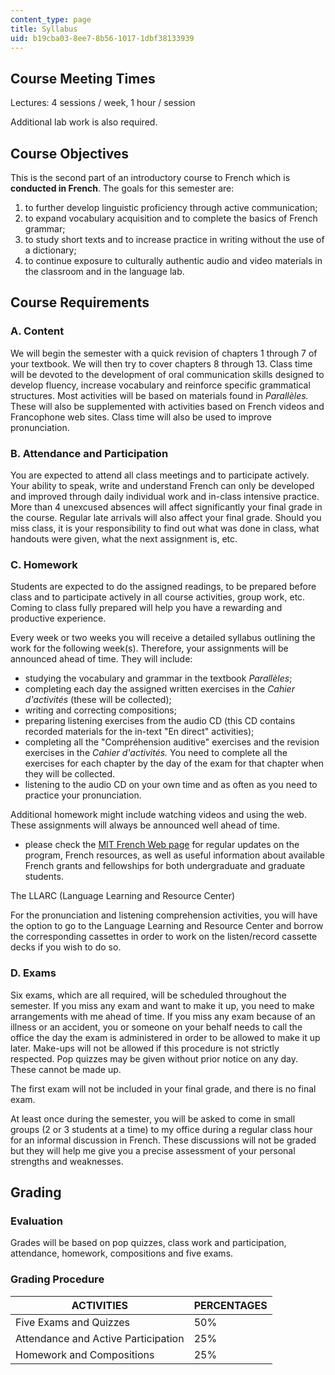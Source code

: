 ```yaml
---
content_type: page
title: Syllabus
uid: b19cba03-8ee7-8b56-1017-1dbf38133939
---
```


Course Meeting Times
--------------------

Lectures: 4 sessions / week, 1 hour / session

Additional lab work is also required.

Course Objectives
-----------------

This is the second part of an introductory course to French which is **conducted in French**. The goals for this semester are:

1.  to further develop linguistic proficiency through active communication;
2.  to expand vocabulary acquisition and to complete the basics of French grammar;
3.  to study short texts and to increase practice in writing without the use of a dictionary;
4.  to continue exposure to culturally authentic audio and video materials in the classroom and in the language lab.

Course Requirements
-------------------

### A. Content

We will begin the semester with a quick revision of chapters 1 through 7 of your textbook. We will then try to cover chapters 8 through 13. Class time will be devoted to the development of oral communication skills designed to develop fluency, increase vocabulary and reinforce specific grammatical structures. Most activities will be based on materials found in _Parallèles._ These will also be supplemented with activities based on French videos and Francophone web sites. Class time will also be used to improve pronunciation. 

### B. Attendance and Participation

You are expected to attend all class meetings and to participate actively. Your ability to speak, write and understand French can only be developed and improved through daily individual work and in-class intensive practice. More than 4 unexcused absences will affect significantly your final grade in the course. Regular late arrivals will also affect your final grade. Should you miss class, it is your responsibility to find out what was done in class, what handouts were given, what the next assignment is, etc.

### C. Homework

Students are expected to do the assigned readings, to be prepared before class and to participate actively in all course activities, group work, etc. Coming to class fully prepared will help you have a rewarding and productive experience.

Every week or two weeks you will receive a detailed syllabus outlining the work for the following week(s). Therefore, your assignments will be announced ahead of time. They will include:

*   studying the vocabulary and grammar in the textbook _Parallèles_;
*   completing each day the assigned written exercises in the _Cahier d'activités_ (these will be collected);
*   writing and correcting compositions;
*   preparing listening exercises from the audio CD (this CD contains recorded materials for the in-text "En direct" activities);
*   completing all the "Compréhension auditive" exercises and the revision exercises in the _Cahier d'activités._ You need to complete all the exercises for each chapter by the day of the exam for that chapter when they will be collected.
*   listening to the audio CD on your own time and as often as you need to practice your pronunciation.

Additional homework might include watching videos and using the web. These assignments will always be announced well ahead of time.

*   please check the [MIT French Web page](https://mitgsl.mit.edu/academics/french-and-francophone-studies) for regular updates on the program, French resources, as well as useful information about available French grants and fellowships for both undergraduate and graduate students.

The LLARC (Language Learning and Resource Center)

For the pronunciation and listening comprehension activities, you will have the option to go to the Language Learning and Resource Center and borrow the corresponding cassettes in order to work on the listen/record cassette decks if you wish to do so.

### D. Exams

Six exams, which are all required, will be scheduled throughout the semester. If you miss any exam and want to make it up, you need to make arrangements with me ahead of time. If you miss any exam because of an illness or an accident, you or someone on your behalf needs to call the office the day the exam is administered in order to be allowed to make it up later. Make-ups will not be allowed if this procedure is not strictly respected. Pop quizzes may be given without prior notice on any day. These cannot be made up.

The first exam will not be included in your final grade, and there is no final exam.

At least once during the semester, you will be asked to come in small groups (2 or 3 students at a time) to my office during a regular class hour for an informal discussion in French. These discussions will not be graded but they will help me give you a precise assessment of your personal strengths and weaknesses.

Grading
-------

### Evaluation

Grades will be based on pop quizzes, class work and participation, attendance, homework, compositions and five exams.

### Grading Procedure

| ACTIVITIES | PERCENTAGES |
| --- | --- |
| Five Exams and Quizzes | 50% |
| Attendance and Active Participation | 25% |
| Homework and Compositions | 25%